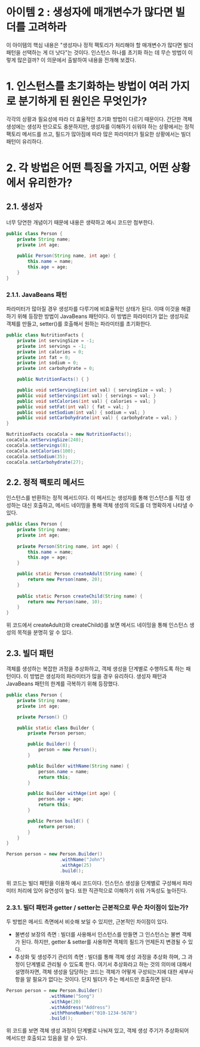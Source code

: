 # 아이템 2 : 생성자에 매개변수가 많다면 빌더를 고려하라
이 아이템의 핵심 내용은 "생성자나 정적 팩토리가 처리해야 할 매개변수가 많다면 빌더 패턴을 선택하는 게 더 낫다"는 것이다. 인스턴스 하나를 초기화 하는 데 무슨 방법이 이렇게 많은걸까? 이 의문에서 출발하여 내용을 전개해 보겠다.

# 1. 인스턴스를 초기화하는 방법이 여러 가지로 분기하게 된 원인은 무엇인가?
각각의 상황과 필요성에 따라 더 효율적인 초기화 방법이 다르기 때문이다. 간단한 객체 생성에는 생성자 만으로도 충분하지만, 생성자를 이해하기 쉬워야 하는 상황에서는 정적 팩토리 메서드를 쓰고, 필드가 많아짐에 따라 많은 파라미터가 필요한 상황에서는 빌더 패턴이 유리하다.

# 2. 각 방법은 어떤 특징을 가지고, 어떤 상황에서 유리한가?

## 2.1. 생성자
너무 당연한 개념이기 때문에 내용은 생략하고 예시 코드만 첨부한다.

```java
public class Person {
    private String name;
    private int age;
    
    public Person(String name, int age) {
        this.name = name;
        this.age = age;
    }
}
```

### 2.1.1. JavaBeans 패턴
파라미터가 많아질 경우 생성자를 다루기에 비효율적인 상태가 된다. 이때 이것을 해결하기 위해 등장한 방법이 JavaBeans 패턴이다. 이 방법은 파라미터가 없는 생성자로 객체를 만들고, setter()를 호출해서 원하는 파라미터를 초기화한다.

```java
public class NutritionFacts {
    private int servingSize = -1;     
    private int servings = -1;        
    private int calories = 0;         
    private int fat = 0;              
    private int sodium = 0;           
    private int carbohydrate = 0;     

    public NutritionFacts() { }

    public void setServingSize(int val) { servingSize = val; }
    public void setServings(int val) { servings = val; }
    public void setCalories(int val) { calories = val; }
    public void setFat(int val) { fat = val; }
    public void setSodium(int val) { sodium = val; }
    public void setCarbohydrate(int val) { carbohydrate = val; }
}

NutritionFacts cocaCola = new NutritionFacts();
cocaCola.setServingSize(240);
cocaCola.setServings(8);
cocaCola.setCalories(100);
cocaCola.setSodium(35);
cocaCola.setCarbohydrate(27);
```

## 2.2. 정적 팩토리 메서드
인스턴스를 반환하는 정적 메서드이다. 이 메서드는 생성자를 통해 인스턴스를 직접 생성하는 대신 호출하고, 메서드 네이밍을 통해 객체 생성의 의도를 더 명확하게 나타낼 수 있다.

```java
public class Person {
    private String name;
    private int age;
    
    private Person(String name, int age) {
        this.name = name;
        this.age = age;
    }

    public static Person createAdult(String name) {
        return new Person(name, 20);
    }
    
    public static Person createChild(String name) {
        return new Person(name, 10);
    }
}
```
위 코드에서 createAdult()와 createChild()를 보면 메서드 네이밍을 통해 인스턴스 생성의 목적을 분명히 알 수 있다.

## 2.3. 빌더 패턴
객체를 생성하는 복잡한 과정을 추상화하고, 객체 생성을 단계별로 수행하도록 하는 패턴이다. 이 방법은 생성자의 파라미터가 많을 경우 유리하다. 생성자 패턴과 JavaBeans 패턴의 한계를 극복하기 위해 등장했다.

```java
public class Person {
    private String name;
    private int age;

    private Person() {}

    public static class Builder {
        private Person person;

        public Builder() {
            person = new Person();
        }

        public Builder withName(String name) {
            person.name = name;
            return this;
        }

        public Builder withAge(int age) {
            person.age = age;
            return this;
        }

        public Person build() {
            return person;
        }
    }
}

Person person = new Person.Builder()
                    .withName("John")
                    .withAge(25)
                    .build();
```
위 코드는 빌더 패턴을 이용하 예시 코드이다. 인스턴스 생성을 단계별로 구성해서 파라미터 처리에 있어 유연성이 높다. 또한 직관적으로 이해하기 쉬워 가독성도 높아진다.

### 2.3.1. 빌더 패턴과 getter / setter는 근본적으로 무슨 차이점이 있는가?
두 방법은 메서드 측면에서 비슷해 보일 수 있지만, 근본적인 차이점이 있다.
- 불변성 보장의 측면 : 빌더를 사용해서 인스턴스를 만들면 그 인스턴스는 불변 객체가 된다. 하지만, getter & setter를 사용하면 객체의 필드가 언제든지 변경될 수 있다.
- 추상화 및 생성주기 관리의 측면 : 빌더를 통해 객체 생성 과정을 추상화 하며, 그 과정이 단계별로 관리될 수 있도록 한다. 여기서 추상화라고 하는 것의 의미에 대해서 설명하자면, 객체 생성을 담당하는 코드는 객체가 어떻게 구성되는지에  대한 세부사항을 알 필요가 없다는 것이다. 단지 빌더가 주는 메서드만 호출하면 된다.

```java
Person person = new Person.Builder()
                .withName("Song")
                .withAge(20)
                .withAddress("Address")
                .withPhoneNumber("010-1234-5678")
                .build();
```
위 코드를 보면 객체 생성 과정이 단계별로 나눠져 있고, 객체 생성 주기가 추상화되어 메서드만 호출되고 있음을 알 수 있다.